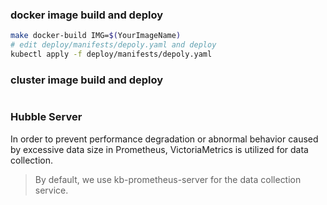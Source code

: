 ### docker image build and deploy
```bash
make docker-build IMG=$(YourImageName)
# edit deploy/manifests/depoly.yaml and deploy
kubectl apply -f deploy/manifests/depoly.yaml
```

### cluster image build and deploy
```bash
```

### Hubble Server

In order to prevent performance degradation or abnormal behavior caused by excessive data size in Prometheus, VictoriaMetrics is utilized for data collection.

> By default, we use kb-prometheus-server for the data collection service.